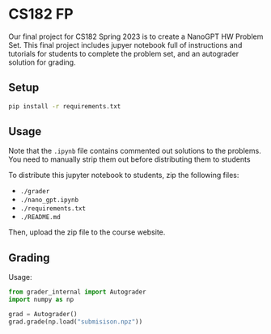 # CS182 FP

Our final project for CS182 Spring 2023 is to create a NanoGPT HW Problem Set.
This final project includes jupyer notebook full of instructions and tutorials for students to complete the problem set, and an autograder solution for grading.

## Setup

```bash
pip install -r requirements.txt
```

## Usage

Note that the `.ipynb` file contains commented out solutions to the problems. You need to manually strip them out before distributing them to students

To distribute this jupyter notebook to students, zip the following files:

- `./grader`
- `./nano_gpt.ipynb`
- `./requirements.txt`
- `./README.md`

Then, upload the zip file to the course website.

## Grading

Usage:

```python
from grader_internal import Autograder
import numpy as np

grad = Autograder()
grad.grade(np.load("submisison.npz"))
```